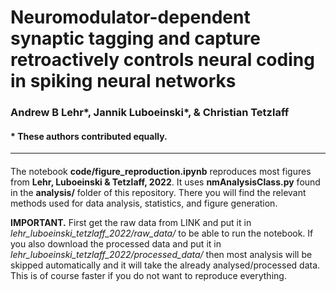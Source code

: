 # Neuromodulator-dependent synaptic tagging and capture retroactively controls neural coding in spiking neural networks
### Andrew B Lehr*, Jannik Luboeinski*, & Christian Tetzlaff
#### * These authors contributed equally.
***
####


The notebook __code/figure_reproduction.ipynb__ reproduces most figures from **Lehr, Luboeinski & Tetzlaff, 2022**. It uses __nmAnalysisClass.py__ found in the __analysis/__ folder of this repository. There you will find the relevant methods used for data analysis, statistics, and figure generation.

**IMPORTANT.** First get the raw data from LINK and put it in *lehr_luboeinski_tetzlaff_2022/raw_data/* to be able to run the notebook. If you also download the processed data and put it in *lehr_luboeinski_tetzlaff_2022/processed_data/* then most analysis will be skipped automatically and it will take the already analysed/processed data. This is of course faster if you do not want to reproduce everything.